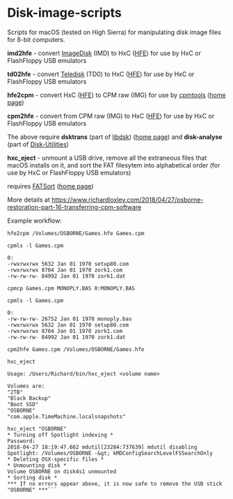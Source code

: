 # Disk-image-scripts

Scripts for macOS (tested on High Sierra) for manipulating disk image files for 8-bit computers.

**imd2hfe** - convert [ImageDisk](http://www.classiccmp.org/dunfield/img/index.htm) (IMD) to HxC ([HFE](http://hxc2001.com/download/floppy_drive_emulator/SDCard_HxC_Floppy_Emulator_HFE_file_format.pdf)) for use by HxC or FlashFloppy USB emulators

**td02hfe** - convert [Teledisk](http://www.classiccmp.org/dunfield/img/index.htm) (TD0) to HxC ([HFE](http://hxc2001.com/download/floppy_drive_emulator/SDCard_HxC_Floppy_Emulator_HFE_file_format.pdf)) for use by HxC or FlashFloppy USB emulators

**hfe2cpm** - convert HxC ([HFE](http://hxc2001.com/download/floppy_drive_emulator/SDCard_HxC_Floppy_Emulator_HFE_file_format.pdf)) to CPM raw (IMG) for use by [cpmtools](https://github.com/lipro/cpmtools) ([home page](http://www.moria.de/~michael/cpmtools/))

**cpm2hfe** - convert from CPM raw (IMG) to HxC ([HFE](http://hxc2001.com/download/floppy_drive_emulator/SDCard_HxC_Floppy_Emulator_HFE_file_format.pdf)) for use by HxC or FlashFloppy USB emulators

The above require **dsktrans** (part of [libdsk](https://github.com/lipro/libdsk)) ([home page](http://www.seasip.info/Unix/LibDsk/)) and **disk-analyse** (part of [Disk-Utilities](https://github.com/keirf/Disk-Utilities))


**hxc_eject** - unmount a USB drive, remove all the extraneous files that macOS installs on it, and sort the FAT filesytem into alphabetical order (for use by HxC or FlashFloppy USB emulators)

requires [FATSort](https://sourceforge.net/projects/fatsort/files/) ([home page](http://fatsort.sourceforge.net/))


More details at https://www.richardloxley.com/2018/04/27/osborne-restoration-part-16-transferring-cpm-software

Example workflow:

```
hfe2cpm /Volumes/OSBORNE/Games.hfe Games.cpm

cpmls -l Games.cpm

0:
-rwxrwxrwx 5632 Jan 01 1970 setup80.com
-rwxrwxrwx 8704 Jan 01 1970 zork1.com
-rw-rw-rw- 84992 Jan 01 1970 zork1.dat

cpmcp Games.cpm MONOPLY.BAS 0:MONOPLY.BAS

cpmls -l Games.cpm

0:
-rw-rw-rw- 26752 Jan 01 1970 monoply.bas
-rwxrwxrwx 5632 Jan 01 1970 setup80.com
-rwxrwxrwx 8704 Jan 01 1970 zork1.com
-rw-rw-rw- 84992 Jan 01 1970 zork1.dat

cpm2hfe Games.cpm /Volumes/OSBORNE/Games.hfe

hxc_eject

Usage: /Users/Richard/bin/hxc_eject <volume name>

Volumes are:
"2TB"
"Black Backup"
"Boot SSD"
"OSBORNE"
"com.apple.TimeMachine.localsnapshots"

hxc_eject "OSBORNE"
* Turning off Spotlight indexing *
Password:
2018-04-27 18:19:47.662 mdutil[23284:737639] mdutil disabling Spotlight: /Volumes/OSBORNE -&gt; kMDConfigSearchLevelFSSearchOnly
* Deleting OSX-specific files *
* Unmounting disk *
Volume OSBORNE on disk4s1 unmounted
* Sorting disk *
*** If no errors appear above, it is now safe to remove the USB stick "OSBORNE" ***```
